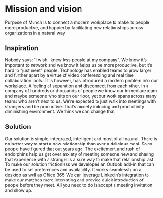 # Mission and vision
Purpose of Munch is to connect a modern workplace to make its people more productive, and happier by facilitating new relationships across organizations in a natural way.

## Inspiration
Nobody says: “I wish I knew less people at my company”. We know it’s important to network and we know it helps us be more productive, but it’s hard to “just meet” people. Technology has enabled teams to grow larger and further apart by a virtue of video conferencing and real time collaboration tools. This however, has introduced a modern problem into our workplace. A feeling of separation and disconnect from each other. In a company of hundreds or thousands of people we know our immediate team and maybe someone who sits on our floor, yet our work spans across many teams who aren’t next to us. We’re expected to just walk into meetings with strangers and be productive. That’s anxiety inducing and productivity diminishing environment. We think we can change that. 

## Solution 
Our solution is simple, integrated, intelligent and most of all natural. There is no better way to start a new relationship than over a delicious meal. Sales people have figured that out years ago. The excitement and rush of endorphins help us get over anxiety of meeting someone new and sharing that experience with a stranger is a sure way to make that relationship last. To make our solution frictionless we developed an Outlook add-in that can be used to set preferences and availability. It works seamlessly on a desktop as well as Office 365. We can leverage LinkedIn’s integration to make our matches more interesting and provide quick introduction of people before they meet. All you need to do is accept a meeting invitation and show up.
